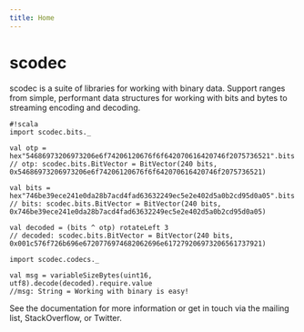 ```yaml
---
title: Home
---
```

# scodec

scodec is a suite of libraries for working with binary data. Support ranges from simple, performant data structures for working with bits and bytes to streaming encoding and decoding.

    #!scala
    import scodec.bits._

    val otp = hex"54686973206973206e6f74206120676f6f642070616420746f2075736521".bits
    // otp: scodec.bits.BitVector = BitVector(240 bits, 0x54686973206973206e6f74206120676f6f642070616420746f2075736521)

    val bits = hex"746be39ece241e0da28b7acd4fad63632249ec5e2e402d5a0b2cd95d0a05".bits
    // bits: scodec.bits.BitVector = BitVector(240 bits, 0x746be39ece241e0da28b7acd4fad63632249ec5e2e402d5a0b2cd95d0a05)

    val decoded = (bits ^ otp) rotateLeft 3
    // decoded: scodec.bits.BitVector = BitVector(240 bits, 0x001c576f726b696e6720776974682062696e617279206973206561737921)

    import scodec.codecs._

    val msg = variableSizeBytes(uint16, utf8).decode(decoded).require.value
    //msg: String = Working with binary is easy!

See the documentation for more information or get in touch via the mailing list, StackOverflow, or Twitter.

